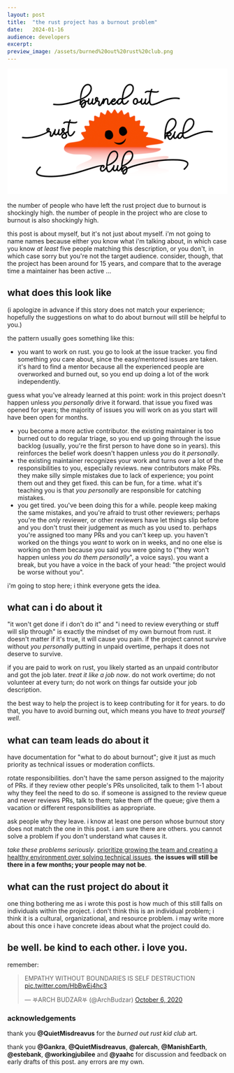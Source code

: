```yaml
---
layout:	post
title:	"the rust project has a burnout problem"
date:	2024-01-16
audience: developers
excerpt:
preview_image: /assets/burned%20out%20rust%20club.png
---
```


![a melting, smiling, ferris. it's surrounded by the cursive text "burned out rust kid club".](/assets/burned%20out%20rust%20club.png)

the number of people who have left the rust project due to burnout is shockingly high. the number of people in the project who are close to burnout is also shockingly high.

this post is about myself, but it's not just about myself. i'm not going to name names because either you know what i'm talking about, in which case you know *at least* five people matching this description, or you don't, in which case sorry but you're not the target audience. consider, though, that the project has been around for 15 years, and compare that to the average time a maintainer has been active ...

## what does this look like

(i apologize in advance if this story does not match your experience; hopefully the suggestions on what to do about burnout will still be helpful to you.)

the pattern usually goes something like this:
- you want to work on rust. you go to look at the issue tracker. you find something *you* care about, since the easy/mentored issues are taken. it's hard to find a mentor because all the experienced people are overworked and burned out, so you end up doing a lot of the work independently.

guess what you've already learned at this point: work in this project doesn't happen unless *you personally* drive it forward. that issue you fixed was opened for years; the majority of issues you will work on as you start will have been open for months.

- you become a more active contributor. the existing maintainer is too burned out to do regular triage, so you end up going through the issue backlog (usually, you're the first person to have done so in years). this reinforces the belief work doesn't happen unless *you* do it *personally*.
- the existing maintainer recognizes your work and turns over a lot of the responsibilities to you, especially reviews. new contributors make PRs. they make silly simple mistakes due to lack of experience; you point them out and they get fixed. this can be fun, for a time. what it's teaching you is that *you personally* are responsible for catching mistakes.
- you get tired. you've been doing this for a while. people keep making the same mistakes, and you're afraid to trust other reviewers; perhaps you're the *only* reviewer, or other reviewers have let things slip before and you don't trust their judgement as much as you used to. perhaps you're assigned too many PRs and you can't keep up. you haven't worked on the things you *want* to work on in weeks, and no one else is working on them because you said you were going to ("they won't happen unless *you do them personally*", a voice says). you want a break, but you have a voice in the back of your head: "the project would be worse without you".

i'm going to stop here; i think everyone gets the idea.

## what can i do about it

"it won't get done if i don't do it" and "i need to review everything or stuff will slip through" is exactly the mindset of my own burnout from rust. it doesn't matter if it's true, it will cause you pain. if the project cannot survive without *you personally* putting in unpaid overtime, perhaps it does not deserve to survive.

if you are paid to work on rust, you likely started as an unpaid contributor and got the job later. *treat it like a job now*. do not work overtime; do not volunteer at every turn; do not work on things far outside your job description.

the best way to help the project is to keep contributing for it for years. to do that, you have to avoid burning out, which means you have to *treat yourself well*.

## what can team leads do about it

have documentation for "what to do about burnout"; give it just as much priority as technical issues or moderation conflicts.

rotate responsibilities. don't have the same person assigned to the majority of PRs. if they review other people's PRs unsolicited, talk to them 1-1 about why they feel the need to do so. if someone is assigned to the review queue and never reviews PRs, talk to them; take them off the queue; give them a vacation or different responsibilities as appropriate.

ask people why they leave. i know at least one person whose burnout story does not match the one in this post. i am sure there are others. you cannot solve a problem if you don't understand what causes it.

*take these problems seriously*. [prioritize growing the team and creating a healthy environment over solving technical issues][open source post]. **the issues will still be there in a few months; your people may not be**.

[open source post]: https://jyn.dev/2023/12/04/How-to-maintain-an-open-source-project.html

## what can the rust project do about it

one thing bothering me as i wrote this post is how much of this still falls on individuals within the project. i don't think this is an individual problem; i think it is a cultural, organizational, and resource problem. i may write more about this once i have concrete ideas about what the project could do.

## be well. be kind to each other. i love you.

remember:

<blockquote class="twitter-tweet"><p lang="en" dir="ltr">EMPATHY WITHOUT BOUNDARIES IS SELF DESTRUCTION <a href="https://t.co/HbBwEj4hc3">pic.twitter.com/HbBwEj4hc3</a></p>&mdash; 𖤐ARCH BUDZAR𖤐 (@ArchBudzar) <a href="https://twitter.com/ArchBudzar/status/1313572660048269315?ref_src=twsrc%5Etfw">October 6, 2020</a></blockquote> <script async src="https://platform.twitter.com/widgets.js" charset="utf-8"></script> 

### acknowledgements

thank you **@QuietMisdreavus** for the *burned out rust kid club* art.

thank you **@Gankra**, **@QuietMisdreavus**, **@alercah**, **@ManishEarth**, **@estebank**, **@workingjubilee** and **@yaahc** for discussion and feedback on early drafts of this post. any errors are my own.